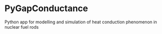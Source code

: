 PyGapConductance
================

Python app for modelling and simulation of heat conduction phenomenon in nuclear fuel rods
